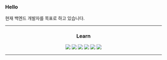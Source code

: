 <h3>Hello</h3>
<p>현재 백엔드 개발자를 목표로 하고 있습니다.</p>
<hr>
<h3 align="center">Learn</h3>
<p align="center">
<img src="https://img.shields.io/badge/Flask-darkgray?style=flat-square&logo=Flask&logoColor=black"> <img src="https://img.shields.io/badge/Python-blue?style=flat-square&logo=Python&logoColor=white"> <img src="https://img.shields.io/badge/Mysql-007396?style=flat-square&logo=mysql&logoColor=white"> <img src="https://img.shields.io/badge/Ruby-red?style=flat-square&logo=Ruby&logoColor=white"> <img src="https://img.shields.io/badge/Node.js-green?style=flat-square&logo=Node.js&logoColor=white"> <img src="https://img.shields.io/badge/Electron-orange?style=flat-square&logo=Electron&logoColor=white">
</p>
<hr>
